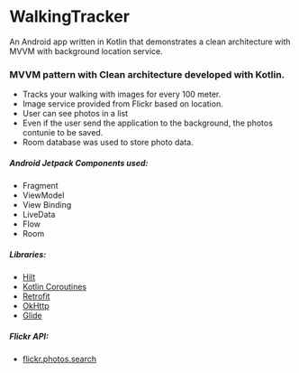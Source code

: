 # WalkingTracker
 An Android app written in Kotlin that demonstrates a clean architecture with MVVM with background location service. 

### MVVM pattern with Clean architecture developed with Kotlin.
- Tracks your walking with images for every 100 meter.
- Image service provided from Flickr based on location.
- User can see photos in a list 
- Even if the user send the application to the background, the photos contunie to be saved.
- Room database was used to store photo data.



##### Android Jetpack Components used:
- Fragment
- ViewModel 
- View Binding
- LiveData 
- Flow
- Room

##### Libraries:
- [Hilt](https://developer.android.com/training/dependency-injection/hilt-android) 
- [Kotlin Coroutines](https://developer.android.com/kotlin/coroutines)
- [Retrofit](https://square.github.io/retrofit/)
- [OkHttp](https://square.github.io/okhttp/)
- [Glide](https://github.com/bumptech/glide)

##### Flickr API:
- [flickr.photos.search](https://www.flickr.com/services/api/flickr.photos.search.html)

